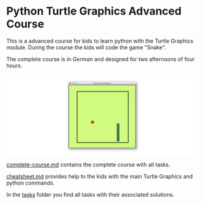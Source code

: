 # Python Turtle Graphics Advanced Course

This is a advanced course for kids to learn python with the Turtle Graphics module.
During the course the kids will code the game "Snake".

The complete course is in *German* and designed for two afternoons of four hours.

![Course Overview](images/course_overview.png)

[complete-course.md](complete-course.md) contains the complete course with all tasks.

[cheatsheet.md](cheatsheet.md) provides help to the kids with the 
main Turtle Graphics and python commands.

In the [tasks](tasks) folder you find all tasks with their associated solutions.